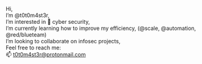 Hi,<br> 
I’m @t0t0m4st3r, <br>
I’m interested in 👀 cyber security,<br>
I’m currently learning how to improve my efficiency, (@scale, @automation, @red/blueteam)<br>
I’m looking to collaborate on infosec projects,<br>
Feel free to reach me:<br> 📫  t0t0m4st3r@protonmail.com

<!---
t0t0m4st3r/t0t0m4st3r is a ✨ special ✨ repository because its `README.md` (this file) appears on your GitHub profile.
You can click the Preview link to take a look at your changes.
--->
